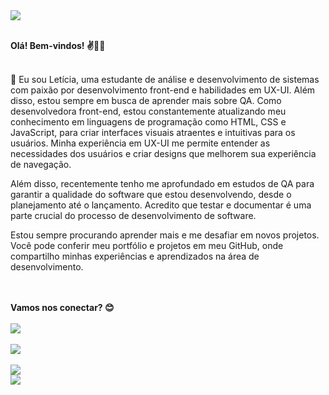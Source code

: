 <div style="text-aling:center;"> <img src="https://uploaddeimagens.com.br/images/004/443/996/full/Turquoise_and_Beige_Live_Training_LinkedIn_Article_Cover_Image.png?1682515265" /> </div>

<br><b>Olá! Bem-vindos! ✌️👩‍💻</b>
</br>
<br>
  <p> 🔸  Eu sou Letícia, uma estudante de análise e desenvolvimento de sistemas com paixão por
        desenvolvimento front-end e habilidades em UX-UI. Além disso, estou sempre em busca de aprender mais sobre QA. 
Como desenvolvedora front-end, estou constantemente atualizando meu conhecimento em linguagens de programação como HTML, CSS e JavaScript, para criar interfaces visuais atraentes e intuitivas para os usuários. Minha experiência em UX-UI me permite entender as necessidades dos usuários e criar designs que melhorem sua experiência de navegação.

Além disso, recentemente tenho me aprofundado em estudos de QA para garantir a qualidade do software que estou desenvolvendo, desde o planejamento até o lançamento. Acredito que testar e documentar é uma parte crucial do processo de desenvolvimento de software.

Estou sempre procurando aprender mais e me desafiar em novos projetos. Você pode conferir meu portfólio e projetos em meu GitHub, onde compartilho minhas experiências e aprendizados na área de desenvolvimento. 
  </p>
</br>

<br>
<b>Vamos nos conectar? 😊</b>
</br>
<br><a href="https://www.linkedin.com/in/leticia-coelho-556906188" target="_blank"><img src="https://img.shields.io/badge/-LinkedIn-%230077B5?style=for-the-badge&logo=linkedin&logoColor=white" target="_blank"></a></br>
          <br><a href="https://instagram.com/coelho.letticia" target="_blank"><img src="https://img.shields.io/badge/-Instagram-%23E4405F?style=for-the-badge&logo=instagram&logoColor=white" target="_blank"></a></br>
          <br><a href="https://github.com/coelholeticia"><img src="https://img.shields.io/badge/GitHub-100000?style=for-the-badge&logo=github&logoColor=white"></a></br>

<div style="text-aling:center;"> <img src="https://raw.githubusercontent.com/codethi/codethi/beef1ad22eb03892b42fe9ed99a8289e3fabcef6/github-contribution-grid-snake.svg" /> </div>



          
     

          
